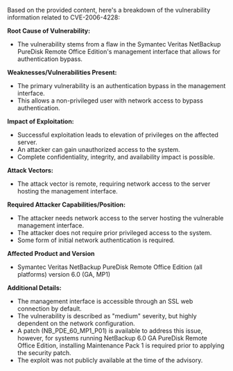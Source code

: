 Based on the provided content, here's a breakdown of the vulnerability information related to CVE-2006-4228:

**Root Cause of Vulnerability:**
- The vulnerability stems from a flaw in the Symantec Veritas NetBackup PureDisk Remote Office Edition's management interface that allows for authentication bypass.

**Weaknesses/Vulnerabilities Present:**
- The primary vulnerability is an authentication bypass in the management interface.
- This allows a non-privileged user with network access to bypass authentication.

**Impact of Exploitation:**
- Successful exploitation leads to elevation of privileges on the affected server.
- An attacker can gain unauthorized access to the system.
- Complete confidentiality, integrity, and availability impact is possible.

**Attack Vectors:**
- The attack vector is remote, requiring network access to the server hosting the management interface.

**Required Attacker Capabilities/Position:**
- The attacker needs network access to the server hosting the vulnerable management interface.
- The attacker does not require prior privileged access to the system.
- Some form of initial network authentication is required.

**Affected Product and Version**
- Symantec Veritas NetBackup PureDisk Remote Office Edition (all platforms) version 6.0 (GA, MP1)

**Additional Details:**
- The management interface is accessible through an SSL web connection by default.
- The vulnerability is described as "medium" severity, but highly dependent on the network configuration.
- A patch (NB\_PDE\_60\_MP1\_P01) is available to address this issue, however, for systems running NetBackup 6.0 GA PureDisk Remote Office Edition, installing Maintenance Pack 1 is required prior to applying the security patch.
- The exploit was not publicly available at the time of the advisory.